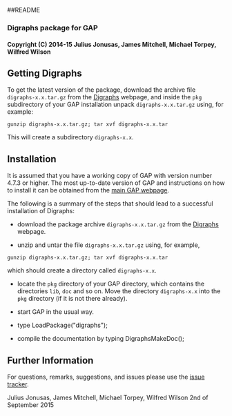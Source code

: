 ##README
### Digraphs package for GAP
#### Copyright (C) 2014-15 Julius Jonusas, James Mitchell, Michael Torpey, Wilfred Wilson

## Getting Digraphs

To get the latest version of the package, download the archive file
`digraphs-x.x.tar.gz` from the
[Digraphs](https://bitbucket.org/james-d-mitchell/digraphs) webpage, and inside
the `pkg` subdirectory of your GAP installation unpack `digraphs-x.x.tar.gz`
using, for example:
```
gunzip digraphs-x.x.tar.gz; tar xvf digraphs-x.x.tar
```
This will create a subdirectory `digraphs-x.x`.

## Installation

It is assumed that you have a working copy of GAP with version number 4.7.3 or
higher.  The most up-to-date version of GAP and instructions on how to install
it can be obtained from the [main GAP webpage](http://www.gap-system.org).

The following is a summary of the steps that should lead to a successful
installation of Digraphs:

* download the package archive `digraphs-x.x.tar.gz` from the
  [Digraphs](http://www-groups.mcs.st-and.ac.uk/~jamesm/graphs.php) webpage.

* unzip and untar the file `digraphs-x.x.tar.gz` using, for example,
```
gunzip digraphs-x.x.tar.gz; tar xvf digraphs-x.x.tar
```
  which should create a directory called `digraphs-x.x`.

* locate the `pkg` directory of your GAP directory, which contains the
  directories `lib`, `doc` and so on. Move the directory `digraphs-x.x` into the
  `pkg` directory (if it is not there already).

* start GAP in the usual way.

* type LoadPackage("digraphs");

* compile the documentation by typing DigraphsMakeDoc();

## Further Information

For questions, remarks, suggestions, and issues please use the
[issue tracker](http://bitbucket.org/james-d-mitchell/graphs/issues).

Julius Jonusas, James Mitchell, Michael Torpey, Wilfred Wilson
2nd of September 2015
